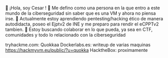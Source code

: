 👋 ¡Hola, soy Cesar !
👀 Me defino como una persona en la que entro a este mundo de la ciberseguridad sin saber
que es una VM y ahora no piensa irse.
🌱 Actualmente estoy aprendiendo pentesting/hacking ético de manera autodidacta, poseo el Ejptv2 de INE y me preparo para rendir el eCPPTv2 tambien.
💞️ Estoy buscando colaborar en lo que pueda, ya sea en CTF, comunidades y todo lo relacionado con la ciberseguridad

tryhackme.com: Quokkaa 
Dockerlabs.es: writeup de varias maquinas
https://hackmyvm.eu/public/?u=quokka
HacktheBox: proximamente
